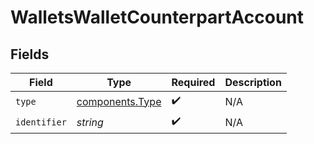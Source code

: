 # WalletsWalletCounterpartAccount


## Fields

| Field                                              | Type                                               | Required                                           | Description                                        |
| -------------------------------------------------- | -------------------------------------------------- | -------------------------------------------------- | -------------------------------------------------- |
| `type`                                             | [components.Type](../../models/components/type.md) | :heavy_check_mark:                                 | N/A                                                |
| `identifier`                                       | *string*                                           | :heavy_check_mark:                                 | N/A                                                |